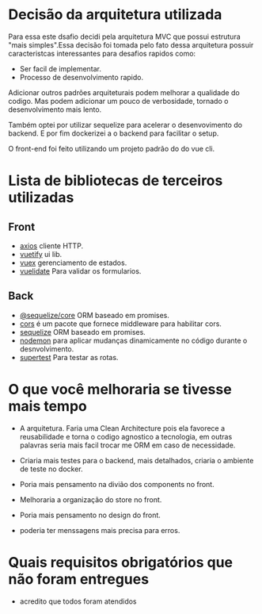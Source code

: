 # Decisão da arquitetura utilizada

Para essa este dsafio decidi pela arquitetura MVC que possui estrutura "mais simples".Essa decisão foi tomada pelo fato dessa arquitetura possuir caracteristcas interessantes para desafios rapidos como:

- Ser facil de implementar.
- Processo de desenvolvimento rapido.

Adicionar outros padrões arquiteturais podem melhorar a qualidade do codigo. Mas podem adicionar um pouco de verbosidade, tornado o desenvolvimento mais lento.

Também optei por utilizar sequelize para acelerar o desenvovimento do backend. E por fim dockerizei a o backend para facilitar o setup.

O front-end foi feito utilizando um projeto padrão do do vue cli.

# Lista de bibliotecas de terceiros utilizadas

## Front

- [axios](https://reactnavigation.org/) cliente HTTP.
- [vuetify](https://ramdajs.com/) ui lib.
- [vuex](https://ramdajs.com/) gerenciamento de estados.
- [vuelidate](https://ramdajs.com/) Para validar os formularios.

## Back

- [@sequelize/core](https://reactnavigation.org/) ORM baseado em promises.
- [cors](https://ramdajs.com/) é um pacote que fornece middleware para habilitar cors.
- [sequelize](https://ramdajs.com/) ORM baseado em promises.
- [nodemon](https://ramdajs.com/) para aplicar mudanças dinamicamente no código durante o desnvolvimento.
- [supertest](https://ramdajs.com/) Para testar as rotas.

# O que você melhoraria se tivesse mais tempo

- A arquitetura. Faria uma Clean Architecture pois ela favorece a reusabilidade e torna o codigo agnostico a tecnologia, em outras palavras seria mais facil trocar me ORM em caso de necessidade.

- Criaria mais testes para o backend, mais detalhados, criaria o ambiente de teste no docker.
- Poria mais pensamento na divião dos components no front.
- Melhoraria a organização do store no front.
- Poria mais pensamento no design do front.
- poderia ter menssagens mais precisa para erros.

# Quais requisitos obrigatórios que não foram entregues

- acredito que todos foram atendidos
